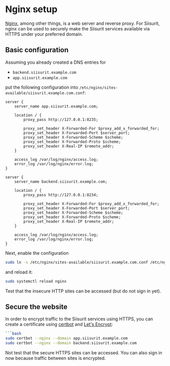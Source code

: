# Nginx setup

[Nginx](https://nginx.org/), among other things, is a web server and reverse proxy. For Siisurit, nginx can be used to securely make the Siisurit services available via HTTPS under your preferred domain.

## Basic configuration

Assuming you already created a DNS entries for

- `backend.siisurit.example.com`
- `app.siisurit.example.com`

put the following configuration into `/etc/nginx/sites-available/siisurit.example.com.conf`:

```nginx configuration
server {
    server_name app.siisurit.example.com;

    location / {
        proxy_pass http://127.0.0.1:8235;

        proxy_set_header X-Forwarded-For $proxy_add_x_forwarded_for;
        proxy_set_header X-Forwarded-Port $server_port;
        proxy_set_header X-Forwarded-Scheme $scheme;
        proxy_set_header X-Forwarded-Proto $scheme;
        proxy_set_header X-Real-IP $remote_addr;
    }

    access_log /var/log/nginx/access.log;
    error_log /var/log/nginx/error.log;
}

server {
    server_name backend.siisurit.example.com;

    location / {
        proxy_pass http://127.0.0.1:8234;

        proxy_set_header X-Forwarded-For $proxy_add_x_forwarded_for;
        proxy_set_header X-Forwarded-Port $server_port;
        proxy_set_header X-Forwarded-Scheme $scheme;
        proxy_set_header X-Forwarded-Proto $scheme;
        proxy_set_header X-Real-IP $remote_addr;
    }

    access_log /var/log/nginx/access.log;
    error_log /var/log/nginx/error.log;
}
```

Next, enable the configuration

```bash
sudo ln -s /etc/nginx/sites-available/siisurit.example.com.conf /etc/nginx/sites-enabled/
```

and reload it:

```bash
sudo systemctl reload nginx
```

Test that the insecure HTTP sites can be accessed (but do not sign in yet).

## Secure the website

In order to encrypt traffic to the Siisurit services using HTTPS, you can create a certificate using [certbot](https://certbot.eff.org/) and [Let's Encrypt](https://letsencrypt.org/):

````bash
```bash
sudo certbot --nginx --domain app.siisurit.example.com
sudo certbot --nginx --domain backend.siisurit.example.com
````

Not test that the secure HTTPS sites can be accessed. You can also sign in now because traffic between sites is encrypted.
